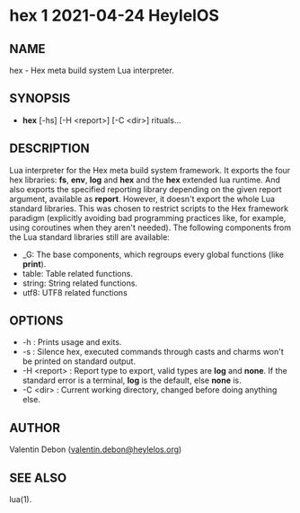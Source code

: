 # hex 1 2021-04-24 HeylelOS

## NAME
hex - Hex meta build system Lua interpreter.

## SYNOPSIS
- **hex** [-hs] [-H \<report\>] [-C \<dir\>] rituals...

## DESCRIPTION
Lua interpreter for the Hex meta build system framework.
It exports the four hex libraries: **fs**, **env**, **log** and **hex** and the **hex** extended lua runtime.
And also exports the specified reporting library depending on the given report argument, available as **report**.
However, it doesn't export the whole Lua standard libraries.
This was chosen to restrict scripts to the Hex framework paradigm (explicitly avoiding bad programming practices like, for example, using coroutines when they aren't needed).
The following components from the Lua standard libraries still are available:
- \_G: The base components, which regroups every global functions (like __print__).
- table: Table related functions.
- string: String related functions.
- utf8: UTF8 related functions

## OPTIONS
- -h : Prints usage and exits.
- -s : Silence hex, executed commands through casts and charms won't be printed on standard output.
- -H \<report\> : Report type to export, valid types are **log** and **none**. If the standard error is a terminal, **log** is the default, else **none** is.
- -C \<dir\> : Current working directory, changed before doing anything else.

## AUTHOR
Valentin Debon (valentin.debon@heylelos.org)

## SEE ALSO
lua(1).

